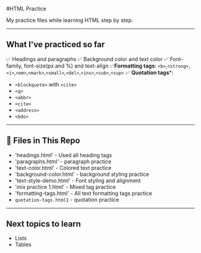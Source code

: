 #HTML Practice

My practice files while learning HTML step by step.

---

## What I've practiced  so  far 
✅ Headings and paragraphs 
✅ Background color and text color 
✅ Font-family, font-size(px and %) and text-align
✅**Formatting tags**:
  `<b>`,`<strong>`,`<i>`,`<em>`,`<mark>`,`<small>`,`<del>`,`<ins>`,`<sub>`,`<sup>`
✅ **Quotation tags***:
 - `<blockquote>` with `<cite>`
 - `<q>`
 - `<abbr>`
 - `<cite>`
 - `<address>`
 - `<bdo>`

  ---

## 📝 Files in This Repo

- 'headings.html' - Used all heading tags
- 'paragraphs.html' - paragraph practice
- 'text-color.html' - Colored text practice
- 'background-color.html' - background styling practice
- 'text-style-demo.html' - Font styling and alignment 
- 'mix practice 1.html' - Mixed tag practice
- 'formatting-tags.html' - All text formatting tags practice
- `quotation-tags.html1` - quotation practice

---

## Next topics to learn
- Lists
- Tables
